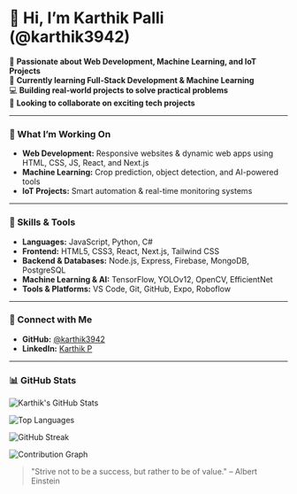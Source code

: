 # 👋 Hi, I’m Karthik Palli (@karthik3942)

🚀 **Passionate about Web Development, Machine Learning, and IoT Projects**  
🌱 **Currently learning Full-Stack Development & Machine Learning**  
💻 **Building real-world projects to solve practical problems**  
🤝 **Looking to collaborate on exciting tech projects**  

---

### 🔭 What I’m Working On
- **Web Development:** Responsive websites & dynamic web apps using HTML, CSS, JS, React, and Next.js  
- **Machine Learning:** Crop prediction, object detection, and AI-powered tools  
- **IoT Projects:** Smart automation & real-time monitoring systems  

---

### 🌟 Skills & Tools
- **Languages:** JavaScript, Python, C#  
- **Frontend:** HTML5, CSS3, React, Next.js, Tailwind CSS  
- **Backend & Databases:** Node.js, Express, Firebase, MongoDB, PostgreSQL  
- **Machine Learning & AI:** TensorFlow, YOLOv12, OpenCV, EfficientNet  
- **Tools & Platforms:** VS Code, Git, GitHub, Expo, Roboflow  

---

### 💬 Connect with Me
- **GitHub:** [@karthik3942](https://github.com/karthik3942)  
- **LinkedIn:** [Karthik P](https://www.linkedin.com/in/karthik-p-668928255/)  

---
### 📊 GitHub Stats

<!-- Overall GitHub stats -->
![Karthik's GitHub Stats](https://github-readme-stats.vercel.app/api?username=karthik3942&show_icons=true&count_private=true&theme=radical&hide=issues)

<!-- Top Languages used -->
![Top Languages](https://github-readme-stats.vercel.app/api/top-langs/?username=karthik3942&layout=compact&theme=radical)

<!-- GitHub Streak stats -->
![GitHub Streak](https://github-readme-streak-stats.herokuapp.com/?user=karthik3942&theme=radical&hide_border=false)

<!-- Contribution graph -->
![Contribution Graph](https://activity-graph.herokuapp.com/graph?username=karthik3942&theme=react-dark&hide_border=false)

> "Strive not to be a success, but rather to be of value." – Albert Einstein
